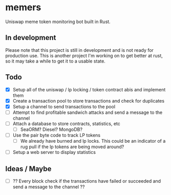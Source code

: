 # memers

Uniswap meme token monitoring bot built in Rust.

## In development
Please note that this project is still in development and is not ready for production use. This is another project I'm working on to get better at rust, so it may take a while to get it to a usable state.

## Todo
- [x] Setup all of the uniswap / lp locking / token contract abis and implement them
- [x] Create a transaction pool to store transactions and check for duplicates
- [x] Setup a channel to send transactions to the pool
- [ ] Attempt to find profitable sandwich attacks and send a message to the channel
- [ ] Attach a database to store contracts, statistics, etc
    - [ ] SeaORM? Diesel? MongoDB?
- [ ] Use the pair byte code to track LP tokens
    - [ ] We already have burned and lp locks. This could be an indicator of a rug pull if the lp tokens are being moved around?
- [ ] Setup a web server to display statistics

## Ideas / Maybe
- [ ] ?? Every block check if the transactions have failed or succeeded and send a message to the channel ??